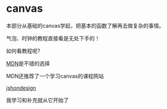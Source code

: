 # canvas

本部分从基础的canvas学起，把基本的函数了解再去做复杂的事情。

气泡、时钟的教程直接看是无处下手的！

如何看教程呢?

[MDN](https://developer.mozilla.org/zh-CN/)是不错的选择

MDN还推荐了一个学习canvas的课程网站

[jshondesign](https://joshondesign.com/p/books/canvasdeepdive/chapter01.html)

我学习和补充就从它开始了
